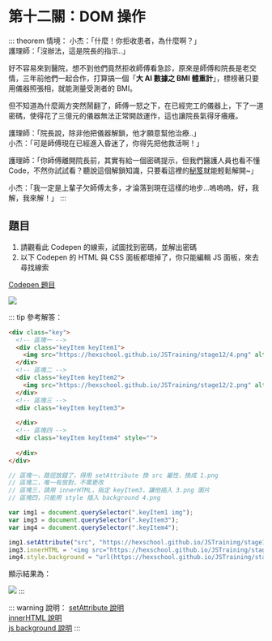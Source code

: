 # 第十二關：DOM 操作

::: theorem 情境：
小杰：「什麼！你拒收患者，為什麼啊？」<br />
護理師：「沒辦法，這是院長的指示..」<br />

好不容易來到醫院，想不到他們竟然拒收師傅看急診，原來是師傅和院長是老交情，三年前他們一起合作，打算搞一個「**大 AI 數據之 BMI 體重計**」，標榜著只要用儀器照張相，就能測量受測者的 BMI。

但不知道為什麼兩方突然鬧翻了，師傅一怒之下，在已經完工的儀器上，下了一道密碼，使得花了三億元的儀器無法正常開啟運作，這也讓院長氣得牙癢癢。

護理師：「院長說，除非他把儀器解鎖，他才願意幫他治療..」<br />
小杰：「可是師傅現在已經進入昏迷了，你得先把他救活啊！」

護理師：「你師傅離開院長前，其實有給一個密碼提示，但我們醫護人員也看不懂 Code，不然你試試看？聽說這個解鎖知識，只要看這裡的[秘笈](https://hackmd.io/@YmcMgo-NSKOqgTGAjl_5tg/Sk-_oGL2U/%2F6zQ3SasRR2GR-F3FW8SYVw)就能輕鬆解開~」

小杰：「我一定是上輩子欠師傅太多，才淪落到現在這樣的地步...嗚嗚嗚，好，我解，我來解！」
:::

## 題目

1. 請觀看此 Codepen 的線索，試圖找到密碼，並解出密碼
2. 以下 Codepen 的 HTML 與 CSS 面板都壞掉了，你只能編輯 JS 面板，來去尋找線索

[Codepen 題目](https://codepen.io/liao/pen/dyGpqGX?editors=1010)

<img src="https://i.imgur.com/fFknKA0.png" />

::: tip 參考解答：
``` html
<div class="key">
  <!-- 區塊一 -->
  <div class="keyItem keyItem1">
    <img src="https://hexschool.github.io/JSTraining/stage12/4.png" alt="">
  </div>
  <!-- 區塊二 -->
  <div class="keyItem keyItem2">
    <img src="https://hexschool.github.io/JSTraining/stage12/2.png" alt="">
  </div>
  <!-- 區塊三 -->
  <div class="keyItem keyItem3">
    
  </div>
  <!-- 區塊四 -->
  <div class="keyItem keyItem4" style="">
    
  </div>
</div>
```

``` js
// 區塊一，路徑放錯了，得用 setAttribute 換 src 屬性，換成 1.png
// 區塊二，唯一有放對，不需更改
// 區塊三，請用 innerHTML，指定 keyItem3，讓他插入 3.png 圖片
// 區塊四，只能用 style 插入 background 4.png

var img1 = document.querySelector(".keyItem1 img");
var img3 = document.querySelector(".keyItem3");
var img4 = document.querySelector(".keyItem4");

img1.setAttribute("src", "https://hexschool.github.io/JSTraining/stage12/1.png");
img3.innerHTML = '<img src="https://hexschool.github.io/JSTraining/stage12/3.png">';
img4.style.background = "url(https://hexschool.github.io/JSTraining/stage12/4.png)";
```

顯示結果為：

<img src="/js-vue-press/image/twelve.png" />
:::

::: warning 說明：
[setAttribute 說明](https://developer.mozilla.org/zh-CN/docs/Web/API/Element/setAttribute)<br />
[innerHTML 說明](https://developer.mozilla.org/zh-TW/docs/Web/API/Element/innerHTML)<br />
[js background 說明](https://www.w3schools.com/jsref/prop_style_background.asp)
:::